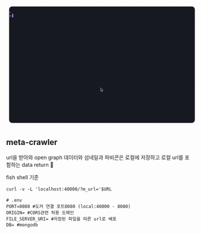 <p align="center">
  <img  style="border-radius: 16px; padding: 8px;" src="./static/thumbnail.gif" />
</p>

## meta-crawler
url을 받아와 open graph 데이터와 섬네일과 파비콘은 로컬에 저장하고 로컬 url를 포함하는 data return 🚀

fish shell 기준

```shell
curl -v -L 'localhost:40000/?m_url='$URL
```

```env
# .env
PORT=8080 #도커 연결 포트8080 (local:40000 - 8080)
ORIGIN= #CORS관련 허용 도메인
FILE_SERVER_URI= #저장된 파일을 따른 url로 배포
DB= #mongodb
```